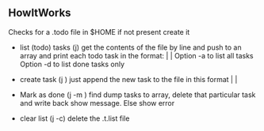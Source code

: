 HowItWorks
---------------

Checks for a .todo file in $HOME
if not present create it

* list (todo) tasks (j)
  get the contents of the file by line and push to an array
  and print each todo task in the format: <key> | <status> | <task>
  Option -a to list all tasks
  Option -d to list done tasks only

* create task (j <string>)
  just append the new task to the file in this format
  <key> | <status> | <task>

* Mark as done (j -m <key>)
  find dump tasks to array, delete that particular task and write back
  show message. Else show error

* clear list (j -c)
  delete the .t.list file
